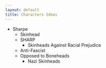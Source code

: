 ```yaml
---
layout: default
title: Characters Ideas
---
```

- Sharpe
  - Skinhead
  - SHARP
    - Skinheads Against Racial Prejudice
  - Anti-Fascist
  - Opposed to Boneheads
    - Nazi Skinheads
